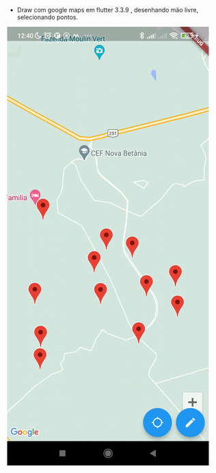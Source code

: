 * Draw com google maps em flutter 3.3.9 , desenhando mão livre, selecionando pontos. 


![mockup](https://raw.githubusercontent.com/wellson/Maps-draw-google/main/Screenrecorder-2022-12-02-12-40-08-927.gif)
